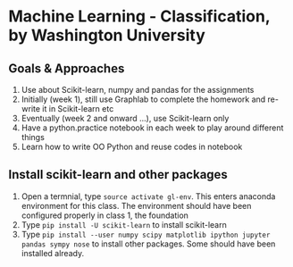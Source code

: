 # Machine Learning - Classification, by Washington University
## Goals & Approaches
1. Use about Scikit-learn, numpy and pandas for the assignments
2. Initially (week 1), still use Graphlab to complete the homework and re-write it in Scikit-learn etc
3. Eventually (week 2 and onward ...), use Scikit-learn only
4. Have a python.practice notebook in each week to play around different things
5. Learn how to write OO Python and reuse codes in notebook

## Install scikit-learn and other packages
1. Open a termnial, type <code>source activate gl-env</code>. This enters anaconda environment for this class. The environment should have been configured properly in class 1, the foundation
2. Type <code>pip install -U scikit-learn</code> to install scikit-learn
3. Type <code>pip install --user numpy scipy matplotlib ipython jupyter pandas sympy nose</code> to install other packages. Some should have been installed already.

